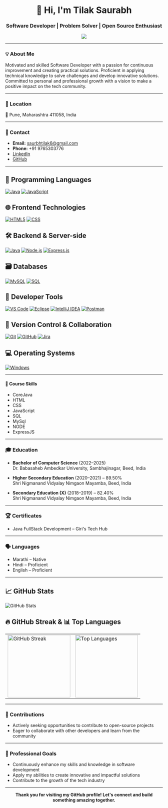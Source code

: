 <div align="center">

# 👋 Hi, I'm Tilak Saurabh

### Software Developer | Problem Solver | Open Source Enthusiast

<a href="https://github.com/SaurabhTilak05">
 <p align="center">
   <img src="https://readme-typing-svg.herokuapp.com?font=Fira+Code&weight=600&pause=1000&color=F75C7E&width=435&lines=Java+Full+Stack+Developer;DevOps+Enthusiast;Loves+to+automate+everything" />

  </p></a>

</div>

---

### 💡 About Me

Motivated and skilled Software Developer with a passion for continuous improvement and creating practical solutions. Proficient in applying technical knowledge to solve challenges and develop innovative solutions. Committed to personal and professional growth with a vision to make a positive impact on the tech community.

---

### 📍 Location

📌 Pune, Maharashtra 411058, India

---

### 📧 Contact

- **Email:** saurbhtilak6@gmail.com  
- **Phone:** +91 9765303776  
- [LinkedIn](https://www.linkedin.com/in/saurabh-tilak-502ab6350/)  
- [GitHub](https://github.com/SaurabhTilak05)


---

## 🧠 Programming Languages

[![Java](https://img.shields.io/badge/Java-ED8B00?style=for-the-badge&logo=java&logoColor=white)](https://www.java.com/)
[![JavaScript](https://img.shields.io/badge/JavaScript-F7DF1E?style=for-the-badge&logo=javascript&logoColor=black)](https://developer.mozilla.org/en-US/docs/Web/JavaScript)



## 🌐 Frontend Technologies

[![HTML5](https://img.shields.io/badge/HTML5-E34F26?style=for-the-badge&logo=html5&logoColor=white)](https://developer.mozilla.org/en-US/docs/Web/HTML)
[![CSS](https://img.shields.io/badge/CSS-1572B6?style=for-the-badge&logo=css&logoColor=white)](https://developer.mozilla.org/en-US/docs/Web/CSS)



## 🛠 Backend & Server-side

[![Java](https://img.shields.io/badge/Java-007396?style=for-the-badge&logo=java&logoColor=white)](https://www.oracle.com/java/)
[![Node.js](https://img.shields.io/badge/Node.js-339933?style=for-the-badge&logo=nodedotjs&logoColor=white)](https://nodejs.org/)
[![Express.js](https://img.shields.io/badge/Express.js-000000?style=for-the-badge&logo=express&logoColor=white)](https://expressjs.com/)


## 🗃️ Databases

[![MySQL](https://img.shields.io/badge/MySQL-005C84?style=for-the-badge&logo=mysql&logoColor=white)](https://www.mysql.com/)
[![SQL](https://img.shields.io/badge/SQL-4479A1?style=for-the-badge&logo=postgresql&logoColor=white)](https://en.wikipedia.org/wiki/SQL)



## 🔧 Developer Tools

[![VS Code](https://img.shields.io/badge/VSCode-007ACC?style=for-the-badge&logo=visual-studio-code&logoColor=white)](https://code.visualstudio.com/)
[![Eclipse](https://img.shields.io/badge/Eclipse-2C2255?style=for-the-badge&logo=eclipse&logoColor=white)](https://www.eclipse.org/)
[![IntelliJ IDEA](https://img.shields.io/badge/IntelliJ_IDEA-000000?style=for-the-badge&logo=intellij-idea&logoColor=white)](https://www.jetbrains.com/idea/)
[![Postman](https://img.shields.io/badge/Postman-FF6C37?style=for-the-badge&logo=postman&logoColor=white)](https://www.postman.com/)



## 🔁 Version Control & Collaboration

[![Git](https://img.shields.io/badge/Git-F05032?style=for-the-badge&logo=git&logoColor=white)](https://git-scm.com/)
[![GitHub](https://img.shields.io/badge/GitHub-181717?style=for-the-badge&logo=github&logoColor=white)](https://github.com/)
[![Jira](https://img.shields.io/badge/Jira-0052CC?style=for-the-badge&logo=jira&logoColor=white)](https://www.atlassian.com/software/jira)




## 💻 Operating Systems

[![Windows](https://img.shields.io/badge/Windows-0078D7?style=for-the-badge&logo=windows&logoColor=white)](https://www.microsoft.com/windows)

---

#### 📘 Course Skills

- CoreJava   
- HTML
- CSS 
- JavaScript
- SQL
- MySql
- NODE
- ExpressJS


---

### 🎓 Education

- **Bachelor of Computer Science** (2022–2025)  
  Dr. Babasaheb Ambedkar University, Sambhajinagar, Beed, India  

- **Higher Secondary Education** (2020–2021) – 89.50%  
  Shri Nigmanand Vidyalay Nimgaon Mayamba, Beed, India  

- **Secondary Education (X)** (2018–2019) – 82.40%  
  Shri Nigmanand Vidyalay Nimgaon Mayamba, Beed, India

---

### 🏆 Certificates

- Java FullStack Development – Giri's Tech Hub

---

### 🗣️ Languages

- Marathi – Native  
- Hindi – Proficient  
- English – Proficient

---

## 📈 GitHub Stats

![GitHub Stats](https://github-readme-stats-sigma-five.vercel.app/api?username=SaurabhTilak05&show_icons=true&include_all_commits=true&count_private=true&theme=radical)


## 🔥 GitHub Streak & 📊 Top Languages

<div align="center">

  <table>
    <tr>
      <td>
        <img 
          src="https://github-readme-streak-stats.herokuapp.com?user=SaurabhTilak05&theme=radical&hide_border=false&border_radius=10" 
          alt="GitHub Streak" 
          height="200"
        />
      </td>
      <td>
        <img 
          src="https://github-readme-stats.vercel.app/api/top-langs/?username=SaurabhTilak05&layout=compact&theme=radical&border_radius=10&hide_border=false" 
          alt="Top Languages" 
          height="200"
        />
      </td>
    </tr>
  </table>

</div>

---


### 🌟 Contributions

- Actively seeking opportunities to contribute to open-source projects  
- Eager to collaborate with other developers and learn from the community

---

### 💼 Professional Goals

- Continuously enhance my skills and knowledge in software development  
- Apply my abilities to create innovative and impactful solutions  
- Contribute to the growth of the tech industry

---

<div align="center">

**Thank you for visiting my GitHub profile! Let's connect and build something amazing together.**

</div>
